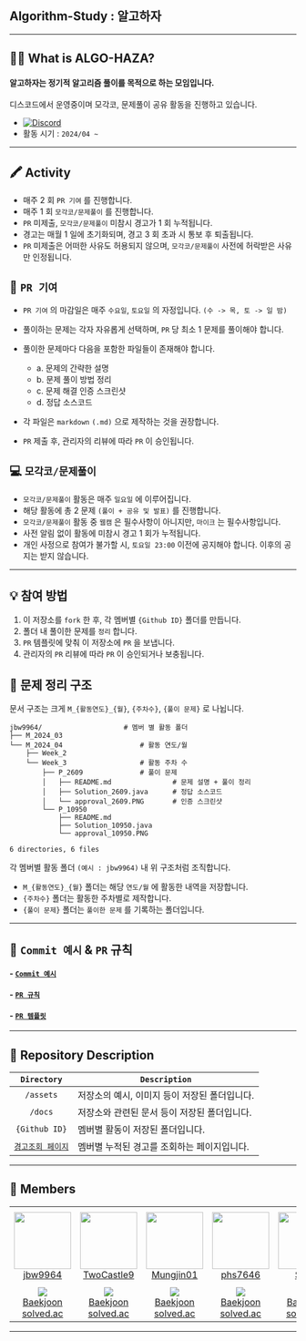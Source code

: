 ## Algorithm-Study : 알고하자

---

## 🤷‍♂️ What is ALGO-HAZA?

#### 알고하자는 정기적 알고리즘 풀이를 목적으로 하는 모임입니다. 

디스코드에서 운영중이며 모각코, 문제풀이 공유 활동을 진행하고 있습니다.

- [![Discord](https://img.shields.io/discord/1228932539868250162?style=flat&logo=discord&logoColor=white&label=%EC%95%8C%EA%B3%A0%ED%95%98%EC%9E%90&labelColor=%235865F2&color=gray)](https://discord.gg/MdM8VsSASW)
- 활동 시기 : `2024/04 ~ `

---

## 🖍 Activity

- 매주 2 회 `PR 기여` 를 진행합니다.
- 매주 1 회 `모각코/문제풀이` 를 진행합니다.
- `PR` 미제출, `모각코/문제풀이` 미참시 경고가 1 회 누적됩니다.
- 경고는 매월 1 일에 초기화되며, 경고 3 회 초과 시 통보 후 퇴출됩니다.
- `PR` 미제출은 어떠한 사유도 허용되지 않으며, `모각코/문제풀이` 사전에 허락받은 사유만 인정됩니다.

## 🍳 `PR 기여`

- `PR 기여` 의 마감일은 매주 `수요일`, `토요일` 의 자정입니다. `(수 -> 목, 토 -> 일 밤)`
- 풀이하는 문제는 각자 자유롭게 선택하며, `PR` 당 최소 1 문제를 풀이해야 합니다.
- 풀이한 문제마다 다음을 포함한 파일들이 존재해야 합니다.

    - a. 문제의 간략한 설명
    - b. 문제 풀이 방법 정리
    - c. 문제 해결 인증 스크린샷
    - d. 정답 소스코드

- 각 파일은 `markdown` `(.md)` 으로 제작하는 것을 권장합니다.
- `PR` 제출 후, 관리자의 리뷰에 따라 `PR` 이 승인됩니다.

## 💻 `모각코/문제풀이`

- `모각코/문제풀이` 활동은 매주 `일요일` 에 이루어집니다.
- 해당 활동에 총 2 문제 `(풀이 + 공유 및 발표)` 를 진행합니다.
- `모각코/문제풀이` 활동 중 `웹캠` 은 필수사항이 아니지만, `마이크` 는 필수사항입니다.
- 사전 알림 없이 활동에 미참시 경고 1 회가 누적됩니다.
- 개인 사정으로 참여가 불가할 시, `토요일 23:00` 이전에 공지해야 합니다. 이후의 공지는 받지 않습니다.

---

## 💡 참여 방법

1. 이 저장소를 `fork` 한 후, 각 멤버별 `{Github ID}` 폴더를 만듭니다.
2. 폴더 내 풀이한 문제를 `정리` 합니다.
3. `PR` 템플릿에 맞춰 이 저장소에 `PR` 을 보냅니다.
4. 관리자의 `PR` 리뷰에 따라 `PR` 이 승인되거나 보충됩니다.


## 📁 문제 정리 구조

문서 구조는 크게 `M_{활동연도}_{월}`, `{주차수}`, `{풀이 문제}` 로 나뉩니다.

```
jbw9964/                    # 멤버 별 활동 폴더
├── M_2024_03
└── M_2024_04                   # 활동 연도/월
    ├── Week_2
    └── Week_3                  # 활동 주차 수
        ├── P_2609              # 풀이 문제
        │   ├── README.md               # 문제 설명 + 풀이 정리
        │   ├── Solution_2609.java      # 정답 소스코드
        │   └── approval_2609.PNG       # 인증 스크린샷
        └── P_10950
            ├── README.md
            ├── Solution_10950.java
            └── approval_10950.PNG

6 directories, 6 files
```

각 멤버별 활동 폴더 `(예시 : jbw9964)` 내 위 구조처럼 조직합니다.

- `M_{활동연도}_{월}` 폴더는 해당 `연도/월` 에 활동한 내역을 저장합니다.
- `{주차수}` 폴더는 활동한 주차별로 제작합니다.
- `{풀이 문제}` 폴더는 `풀이한 문제` 를 기록하는 폴더입니다.

---

## 🔖 `Commit 예시` & `PR` 규칙

#### - [`Commit 예시`](./docs/rules/github_repository/commit_and_organization.md#🔖-commits)

#### - [`PR 규칙`](./docs/rules/github_repository/pr_rules.md)
#### - [`PR 템플릿`](./docs/pull_request_template.md)

---

## 📑 Repository Description

|`Directory`|`Description`|
|:---:|---|
|`/assets`|  저장소의 예시, 이미지 등이 저장된 폴더입니다. |
|`/docs`|  저장소와 관련된 문서 등이 저장된 폴더입니다.  |
|`{Github ID}`|  멤버별 활동이 저장된 폴더입니다.  |
|[`경고조회 페이지`](https://github.com/ALGOHAZA-Study/Algorithm-Study/wiki/%EA%B2%BD%EA%B3%A0-%EC%A1%B0%ED%9A%8C-%ED%8E%98%EC%9D%B4%EC%A7%80)|  멤버별 누적된 경고를 조회하는 페이지입니다.  |



---

## 👋 Members

<table>
    <tr height="140x">
    <!-- Image & Github nickname : paste block down below -->
        <td align="center" width="130px">
            <a href="https://github.com/jbw9964"><img height="100px" width="100px" src="https://avatars.githubusercontent.com/jbw9964"/></a>    <!-- github link, github profile image -->
            <br />
            <a href="https://github.com/jbw9964"> jbw9964 </a>    <!-- github link & nickname -->
        </td>
        <td align="center" width="130px">
            <a href="https://github.com/uuccu"><img height="100px" width="100px" src="https://avatars.githubusercontent.com/uuccu "/></a>
            <br />
            <a href="https://github.com/uuccu"> TwoCastle9 </a>    
        </td>
        <td align="center" width="130px">
            <a href="https://github.com/Mungjin01"><img height="100px" width="100px" src="https://avatars.githubusercontent.com/Mungjin01"/></a>
            <br />
            <a href="https://github.com/Mungjin01"> Mungjin01 </a>    
        </td>
        <td align="center" width="130px">
            <a href="https://github.com/phs7646"><img height="100px" width="100px" src="https://avatars.githubusercontent.com/phs7646"/></a>
            <br />
            <a href="https://github.com/phs7646"> phs7646 </a>
        </td>
        <td align="center" width="130px">
            <a href="https://github.com/Sikca"><img height="100px" width="100px" src="https://avatars.githubusercontent.com/Sikca "/></a>
            <br />
            <a href="https://github.com/Sikca"> Sikca </a>    
        </td>
        <td align="center" width="130px">
            <a href="https://github.com/keltion"><img height="100px" width="100px" src="https://avatars.githubusercontent.com/keltion "/></a>
            <br />
            <a href="https://github.com/keltion"> keltion </a>    
        </td>
    </tr>
    <tr height="50px">
    <!-- solve.ac profile & tier : paste block down below -->
        <td align="center">
            <img src="http://mazassumnida.wtf/api/mini/generate_badge?boj=jbw9964" />   <!-- solved.ac badge : put solved.ac ID -->
            <br />
            <a href="https://www.acmicpc.net/user/jbw9964">Baekjoon</a>     <!-- BAJ profile -->
            <br />
            <a href="https://solved.ac/profile/jbw9964">solved.ac</a>       <!-- solved.ac profile -->
        </td>
        <td align="center">
            <img src="http://mazassumnida.wtf/api/mini/generate_badge?boj=msmsms0804" />
            <br />
            <a href="https://www.acmicpc.net/user/msmsms0804">Baekjoon</a>
            <br />
            <a href="https://solved.ac/profile/msmsms0804">solved.ac</a>
        </td>
        <td align="center">
            <img src="http://mazassumnida.wtf/api/mini/generate_badge?boj=l_min402" />
            <br />
            <a href="https://www.acmicpc.net/user/l_min402">Baekjoon</a>
            <br />
            <a href="https://solved.ac/profile/l_min402">solved.ac</a>
        </td>
        <td align="center">
            <img src="http://mazassumnida.wtf/api/mini/generate_badge?boj=phs7646" />
            <br />
            <a href="https://www.acmicpc.net/user/phs7646">Baekjoon</a>
            <br />
            <a href="https://solved.ac/profile/phs7646">solved.ac</a>
        </td>
        <td align="center">
            <img src="http://mazassumnida.wtf/api/mini/generate_badge?boj=we12223" />
            <br />
            <a href="https://www.acmicpc.net/user/we12223">Baekjoon</a>
            <br />
            <a href="https://solved.ac/profile/we12223">solved.ac</a>
        </td>
        <td align="center">
            <img src="http://mazassumnida.wtf/api/mini/generate_badge?boj=keltion" />
            <br />
            <a href="https://www.acmicpc.net/user/keltion">Baekjoon</a>
            <br />
            <a href="https://solved.ac/profile/keltion">solved.ac</a>
        </td>
    </tr>
</table>

<!-- Image & Github nickname : paste block down below 

<tr height="140x">
</tr>

<td align="center" width="130px">
    <a href=" Github Profile Link "><img height="100px" width="100px" src="https://avatars.githubusercontent.com/ {Github ID} "/></a>
    <br />
    <a href=" Github Profile Link "> {Github ID} </a>    
</td>

-->

<!-- solve.ac profile & tier : paste block down below

<tr height="50px">
</tr>

<td align="center">
    <img src="http://mazassumnida.wtf/api/mini/generate_badge?boj= {BAJ ID} " />
    <br />
    <a href=" {BAJ Profile Link} ">Baekjoon</a>
    <br />
    <a href=" {solved.ac Profile Link} ">solved.ac</a>
</td>

-->

---
